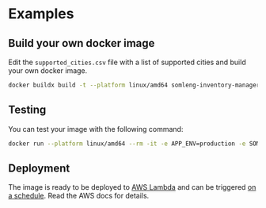 # Examples

## Build your own docker image

Edit the `supported_cities.csv` file with a list of supported cities and build your own docker image.

```bash
docker buildx build -t --platform linux/amd64 somleng-inventory-manager:example .
```

## Testing

You can test your image with the following command:

```bash
docker run --platform linux/amd64 --rm -it -e APP_ENV=production -e SOMLENG_API_KEY='somleng-carrier-api-key' -e SOMLENG_API_KEY='somleng-carrier-api-key' -e SKYETEL_USERNAME='skyetel-username' -e SKYETEL_PASSWORD='skyetel-password' -e MIN_STOCK=5 -e MAX_STOCK=10 --entrypoint ./bin/somleng-inventory-manager somleng-inventory-manager:example --verbose --dry-run
```

## Deployment

The image is ready to be deployed to [AWS Lambda](https://docs.aws.amazon.com/lambda/latest/dg/ruby-image.html#ruby-image-instructions) and can be triggered [on a schedule](https://docs.aws.amazon.com/lambda/latest/dg/with-eventbridge-scheduler.html). Read the AWS docs for details.
